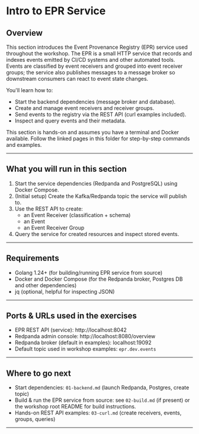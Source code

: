 # Intro to EPR Service

## Overview

This section introduces the Event Provenance Registry (EPR) service used
throughout the workshop. The EPR is a small HTTP service that records and
indexes events emitted by CI/CD systems and other automated tools. Events are
classified by event receivers and grouped into event receiver groups; the
service also publishes messages to a message broker so downstream consumers can
react to event state changes.

You'll learn how to:

- Start the backend dependencies (message broker and database).
- Create and manage event receivers and receiver groups.
- Send events to the registry via the REST API (curl examples included).
- Inspect and query events and their metadata.

This section is hands-on and assumes you have a terminal and Docker available.
Follow the linked pages in this folder for step-by-step commands and examples.

---

## What you will run in this section

1. Start the service dependencies (Redpanda and PostgreSQL) using Docker
   Compose.
2. (Initial setup) Create the Kafka/Redpanda topic the service will publish to.
3. Use the REST API to create:
   - an Event Receiver (classification + schema)
   - an Event
   - an Event Receiver Group
4. Query the service for created resources and inspect stored events.

---

## Requirements

- Golang 1.24+ (for building/running EPR service from source)
- Docker and Docker Compose (for the Redpanda broker, Postgres DB and other
  dependencies)
- jq (optional, helpful for inspecting JSON)

---

## Ports & URLs used in the exercises

- EPR REST API (service): http://localhost:8042
- Redpanda admin console: http://localhost:8080/overview
- Redpanda broker (default in examples): localhost:19092
- Default topic used in workshop examples: `epr.dev.events`

---

## Where to go next

- Start dependencies: `01-backend.md` (launch Redpanda, Postgres, create topic)
- Build & run the EPR service from source: see `02-build.md` (if present) or the
  workshop root README for build instructions.
- Hands-on REST API examples: `03-curl.md` (create receivers, events, groups,
  queries)

---
